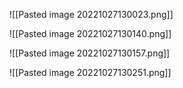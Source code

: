 ![[Pasted image 20221027130023.png]]

![[Pasted image 20221027130140.png]]

![[Pasted image 20221027130157.png]]

![[Pasted image 20221027130251.png]]